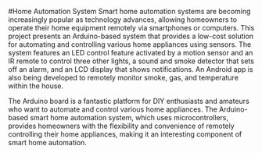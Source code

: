 #Home Automation System
Smart home automation systems are becoming increasingly popular as technology advances, allowing homeowners to operate their home equipment remotely via smartphones or computers. This project presents an Arduino-based system that provides a low-cost solution for automating and controlling various home appliances using sensors. The system features an LED control feature activated by a motion sensor and an IR remote to control three other lights, a sound and smoke detector that sets off an alarm, and an LCD display that shows notifications. An Android app is also being developed to remotely monitor smoke, gas, and temperature within the house.

The Arduino board is a fantastic platform for DIY enthusiasts and amateurs who want to automate and control various home appliances. The Arduino-based smart home automation system, which uses microcontrollers, provides homeowners with the flexibility and convenience of remotely controlling their home appliances, making it an interesting component of smart home automation.
